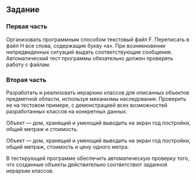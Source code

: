 ## Задание

### Первая часть

Организовать программным способом текстовый файл F. Переписать в файл H все слова, содержащие букву «а». При возникновении непредвиденных ситуаций выдать соответствующие сообщения. Автоматический тест программы обязательно должен проверять работу с файлам.

### Вторая часть

Разработать и реализовать иерархию классов для описанных объектов предметной области, используя механизмы наследования. Проверить ее на тестовом примере, с демонстрацией всех возможностей разработанных классов на конкретных данных.

Объект — дом, хранящий и умеющий выводить на экран год постройки, общий метраж и стоимость.

Объект — дом, хранящий и умеющий выводить на экран год постройки, общий метраж, стоимость и цену одного метра.

В тестирующей программе обеспечить автоматическую проверку того, что созданные объекты действительно соответствют заданной иерархии классов.